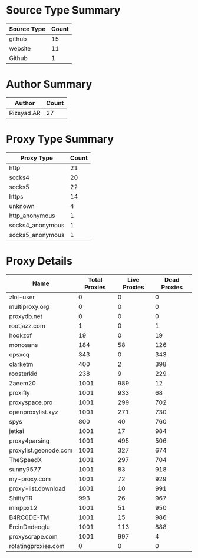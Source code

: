 # Source Type Summary

| Source Type | Count |
|-------------|-------|
| github | 15 |
| website | 11 |
| Github | 1 |


# Author Summary

| Author | Count |
|--------|-------|
| Rizsyad AR | 27 |


# Proxy Type Summary

| Proxy Type | Count |
|------------|-------|
| http | 21 |
| socks4 | 20 |
| socks5 | 22 |
| https | 14 |
| unknown | 4 |
| http_anonymous | 1 |
| socks4_anonymous | 1 |
| socks5_anonymous | 1 |


# Proxy Details

| Name | Total Proxies | Live Proxies | Dead Proxies |
|------|---------------|--------------|---------------|
| zloi-user | 0 | 0 | 0 |
| multiproxy.org | 0 | 0 | 0 |
| proxydb.net | 0 | 0 | 0 |
| rootjazz.com | 1 | 0 | 1 |
| hookzof | 19 | 0 | 19 |
| monosans | 184 | 58 | 126 |
| opsxcq | 343 | 0 | 343 |
| clarketm | 400 | 2 | 398 |
| roosterkid | 238 | 9 | 229 |
| Zaeem20 | 1001 | 989 | 12 |
| proxifly | 1001 | 933 | 68 |
| proxyspace.pro | 1001 | 299 | 702 |
| openproxylist.xyz | 1001 | 271 | 730 |
| spys | 800 | 40 | 760 |
| jetkai | 1001 | 17 | 984 |
| proxy4parsing | 1001 | 495 | 506 |
| proxylist.geonode.com | 1001 | 327 | 674 |
| TheSpeedX | 1001 | 297 | 704 |
| sunny9577 | 1001 | 83 | 918 |
| my-proxy.com | 1001 | 72 | 929 |
| proxy-list.download | 1001 | 10 | 991 |
| ShiftyTR | 993 | 26 | 967 |
| mmppx12 | 1001 | 51 | 950 |
| B4RC0DE-TM | 1001 | 15 | 986 |
| ErcinDedeoglu | 1001 | 113 | 888 |
| proxyscrape.com | 1001 | 997 | 4 |
| rotatingproxies.com | 0 | 0 | 0 |
